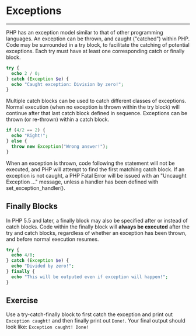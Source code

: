 # Exceptions

---

PHP has an exception model similar to that of other programming languages. An exception can be thrown, and caught ("catched") within PHP. Code may be surrounded in a try block, to facilitate the catching of potential exceptions. Each try must have at least one corresponding catch or finally block.

```php
try {
  echo 2 / 0;
} catch (Exception $e) {
  echo "Caught exception: Division by zero!";
}
```

Multiple catch blocks can be used to catch different classes of exceptions. Normal execution (when no exception is thrown within the try block) will continue after that last catch block defined in sequence. Exceptions can be thrown (or re-thrown) within a catch block.

```php
if (4/2 == 2) {
  echo "Right!";
} else {
  throw new Exception("Wrong answer!");
}
```

When an exception is thrown, code following the statement will not be executed, and PHP will attempt to find the first matching catch block. If an exception is not caught, a PHP Fatal Error will be issued with an "Uncaught Exception ..." message, unless a handler has been defined with set_exception_handler().

## Finally Blocks

In PHP 5.5 and later, a finally block may also be specified after or instead of catch blocks. Code within the finally block will **always be executed** after the try and catch blocks, regardless of whether an exception has been thrown, and before normal execution resumes.

```php
try {
  echo 4/0;
} catch (Exception $e) {
  echo "Divided by zero!";
} finally {
  echo "This will be outputed even if exception will happen!";
}
```

## Exercise

Use a try-catch-finally block to first catch the exception and print out `Exception caught!` and then finally print out `Done!`. Your final output should look like: `Exception caught! Done!`